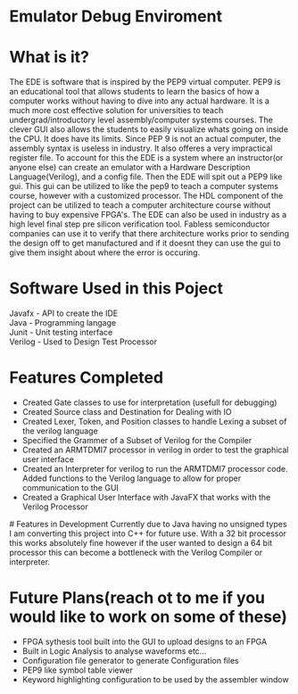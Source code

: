 # Emulator Debug Enviroment
# What is it?
The EDE is software that is inspired by the PEP9 virtual computer. PEP9 is an educational tool that allows students to learn the basics of how a computer works without having to dive into any actual hardware. It is a much more cost effective solution for universities to teach undergrad/introductory level assembly/computer systems courses. The clever GUI also allows the students to easily visualize whats going on inside the CPU. It does have its limits. Since PEP 9 is not an actual computer, the assembly syntax is useless in industry. It also offeres a very impractical register file. To account for this the EDE is a system where an instructor(or anyone else) can create an emulator with a Hardware Description Language(Verilog), and a config file. Then the EDE will spit out a PEP9 like gui. This gui can be utilized to like the pep9 to teach a computer systems course, however with a customized processor. The HDL component of the project can be utilized to teach a computer architecture course without having to buy expensive FPGA's. The EDE can also be used in industry as a high level final step pre silicon verification tool. Fabless semiconductor companies can use it to verify that there architecture works prior to sending the design off to get manufactured and if it doesnt they can use the gui to give them insight about where the error is occuring.

# Software Used in this Poject
Javafx - API to create the IDE <br>
Java - Programming langage <br>
Junit - Unit testing interface <br>
Verilog - Used to Design Test Processor

# Features Completed
  <ul>
    <li> Created Gate classes to use for interpretation (usefull for debugging) </li>
    <li> Created Source class and Destination for Dealing with IO</li>
    <li> Created Lexer, Token, and Position classes to handle Lexing a subset of the verilog language</li>
    <li> Specified the Grammer of a Subset of Verilog for the Compiler</li>
    <li> Created an ARMTDMI7 processor in verilog in order to test the graphical user interface </li>
    <li> Created an Interpreter for verilog to run the ARMTDMI7 processor code. Added functions to the Verilog language to allow for proper communication to the GUI </li>
    <li> Created a Graphical User Interface with JavaFX that works with the Verilog Processor </li>
  </ul>
# Features in Development
Currently due to Java having no unsigned types I am converting this project into C++ for future use. With a 32 bit processor this works absolutely fine however if the user wanted to design a 64 bit processor this can become a bottleneck with the Verilog Compiler or interpreter.

# Future Plans(reach ot to me if you would like to work on some of these)
<ul>
  <li> FPGA sythesis tool built into the GUI to upload designs to an FPGA </li>
  <li> Built in Logic Analysis to analyse waveforms etc... </li>
  <li> Configuration file generator to generate Configuration files </li>
  <li> PEP9 like symbol table viewer </li>
  <li> Keyword highlighting configuration to be used by the assembler window </li>
</ul>
  

